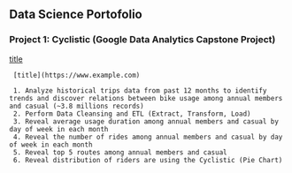 ## Data Science Portofolio

### Project 1: Cyclistic (Google Data Analytics Capstone Project)
[title](https://www.example.com)
     
     [title](https://www.example.com)
     
     1. Analyze historical trips data from past 12 months to identify trends and discover relations between bike usage among annual members and casual (~3.8 millions records)
     2. Perform Data Cleansing and ETL (Extract, Transform, Load)
     3. Reveal average usage duration among annual members and casual by day of week in each month
     4. Reveal the number of rides among annual members and casual by day of week in each month
     5. Reveal top 5 routes among annual members and casual
     6. Reveal distribution of riders are using the Cyclistic (Pie Chart)
